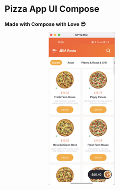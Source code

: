 # Pizza App UI Compose

### Made with Compose with Love 😎

<p align="center">
<img src="app/screenshots/screenshot_1.png" height="500">
</p>

